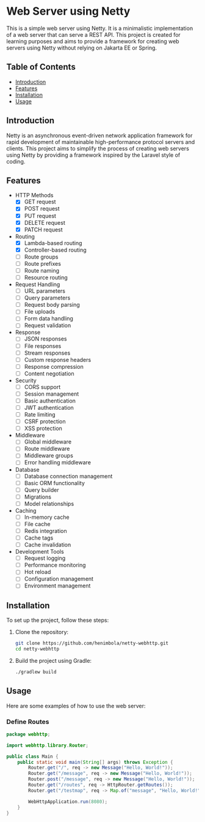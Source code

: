 # Web Server using Netty

This is a simple web server using Netty. It is a minimalistic implementation of a web server that can serve a REST API. This project is created for learning purposes and aims to provide a framework for creating web servers using Netty without relying on Jakarta EE or Spring.

## Table of Contents
- [Introduction](#introduction)
- [Features](#features)
- [Installation](#installation)
- [Usage](#usage)

## Introduction

Netty is an asynchronous event-driven network application framework for rapid development of maintainable high-performance protocol servers and clients. This project aims to simplify the process of creating web servers using Netty by providing a framework inspired by the Laravel style of coding.

## Features
- HTTP Methods
  - [x] GET request
  - [x] POST request
  - [x] PUT request
  - [x] DELETE request
  - [x] PATCH request

- Routing
  - [x] Lambda-based routing
  - [x] Controller-based routing
  - [ ] Route groups
  - [ ] Route prefixes
  - [ ] Route naming
  - [ ] Resource routing

- Request Handling
  - [ ] URL parameters
  - [ ] Query parameters
  - [ ] Request body parsing
  - [ ] File uploads
  - [ ] Form data handling
  - [ ] Request validation

- Response
  - [ ] JSON responses
  - [ ] File responses
  - [ ] Stream responses
  - [ ] Custom response headers
  - [ ] Response compression
  - [ ] Content negotiation

- Security
  - [ ] CORS support
  - [ ] Session management
  - [ ] Basic authentication
  - [ ] JWT authentication
  - [ ] Rate limiting
  - [ ] CSRF protection
  - [ ] XSS protection

- Middleware
  - [ ] Global middleware
  - [ ] Route middleware
  - [ ] Middleware groups
  - [ ] Error handling middleware

- Database
  - [ ] Database connection management
  - [ ] Basic ORM functionality
  - [ ] Query builder
  - [ ] Migrations
  - [ ] Model relationships

- Caching
  - [ ] In-memory cache
  - [ ] File cache
  - [ ] Redis integration
  - [ ] Cache tags
  - [ ] Cache invalidation

- Development Tools
  - [ ] Request logging
  - [ ] Performance monitoring
  - [ ] Hot reload
  - [ ] Configuration management
  - [ ] Environment management

## Installation

To set up the project, follow these steps:

1. Clone the repository:
    ```sh
    git clone https://github.com/henimbola/netty-webhttp.git
    cd netty-webhttp
    ```

2. Build the project using Gradle:
    ```sh
    ./gradlew build
    ```

## Usage

Here are some examples of how to use the web server:

### Define Routes

```java
package webhttp;

import webhttp.library.Router;

public class Main {
    public static void main(String[] args) throws Exception {
        Router.get("/", req -> new Message("Hello, World!"));
        Router.get("/message", req -> new Message("Hello, World!"));
        Router.post("/message", req -> new Message("Hello, World!"));
        Router.get("/routes", req -> HttpRouter.getRoutes());
        Router.get("/testmap", req -> Map.of("message", "Hello, World!", "status", 200));

        WebHttpApplication.run(8080);
    }
}
```
